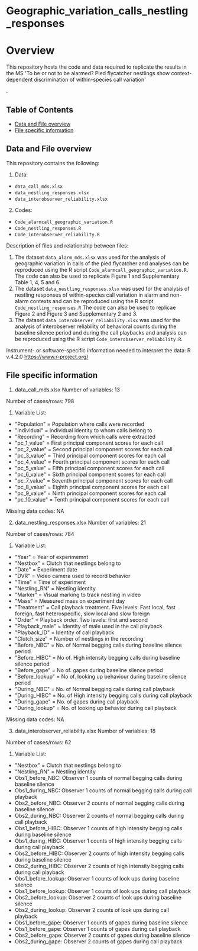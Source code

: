 # Geographic_variation_calls_nestling_responses

# Overview
This repository hosts the code and data required to replicate the results in the MS 'To be or not to be alarmed? Pied flycatcher nestlings show context-dependent discrimination of within-species call variation'

.

## Table of Contents
- [Data and File overview](#data-and-file-overview)
- [File specific information](#file-specific-information)

## Data and File overview

This repository contains the following:
1. Data: 
- `data_call_mds.xlsx`
- `data_nestling_responses.xlsx`
- `data_interobserver_reliability.xlsx`
2. Codes:
- `Code_alarmcall_geographic_variation.R`
- `Code_nestling_responses.R`
- `Code_interobserver_reliability.R`

Description of files and relationship between files:
1. The dataset `data_alarm_mds.xlsx` was used for the analysis of geographic variation in calls of the pied flycatcher and analyses can be reproduced using the R script `Code_alarmcall_geographic_variation.R`. The code can also be used to replicate Figure 1 and Supplementary Table 1, 4, 5 and 6. 
2. The dataset `data_nestling_responses.xlsx` was used for the analysis of nestling responses of within-species call variation in alarm and non-alarm contexts and can be reproduced using the R script `Code_nestling_responses.R` The code can also be used to replicae Figure 2 and Figure 3 and Supplementary 2 and 3. 
3. The dataset `data_interobserver_reliability.xlsx` was used for the analysis of interobserver reliability of behavioral counts during the baseline silence period and during the call playbacks and analysis can  be reproduced using the R script `Code_interobserver_reliability.R`.  

Instrument- or software-specific information needed to interpret the data: 
R v.4.2.0 https://www.r-project.org/

## File specific information
1) data_call_mds.xlsx
Number of variables: 13

Number of cases/rows: 798

1. Variable List:
- "Population" = Population where calls were recorded
- "Individual" = Individual identity to whom calls belong to 
- "Recording" = Recording from which calls were extracted 
- "pc_1_value" = First principal component scores for each call
- "pc_2_value" = Second principal component scores for each call
- "pc_3_value" = Third principal component scores for each call
- "pc_4_value" = Fourth principal component scores for each call
- "pc_5_value" = Fifth principal component scores for each call
- "pc_6_value" = Sixth principal component scores for each call
- "pc_7_value" = Seventh principal component scores for each call
- "pc_8_value" = Eighth principal component scores for each call
- "pc_9_value" = Ninth principal component scores for each call
- "pc_10_value" = Tenth principal component scores for each call

Missing data codes: NA

2) data_nestling_responses.xlsx
Number of variables: 21

Number of cases/rows: 784

1. Variable List:

- "Year" = Year of experimemnt
- "Nestbox" = Clutch that nestlings belong to
- "Date" = Experiment date
- "DVR" = Video camera used to record behavior
- "Time" = Time of experiment
- "Nestling_RN" = Nestling identity
- "Marker" = Visual marking to track nestling in video
- "Mass" = Measured mass on experiment day
- "Treatment" = Call playback treatment. Five levels: Fast local, fast foreign, fast heterospecific, slow local and slow foreign
- "Order" = Playback order. Two levels: first and second 
- "Playback_male" = Identity of male used in the call playback
- "Playback_ID" = Identity of call playback 
- "Clutch_size" = Number of nestlings in the recording
- "Before_NBC" = No. of Normal begging calls during baseline silence period
- "Before_HIBC" = No of. High intensity begging calls during baseline silence period
- "Before_gape" = No of. gapes during baseline silence period
- "Before_lookup" = No of. looking up behaviour during baseline silence period
- "During_NBC" = No. of Normal begging calls during call playback
- "During_HIBC" = No. of High intensity begging calls during call playback
- "During_gape" = No. of gapes during call playback
- "During_lookup" = No. of looking up behavior during call playback

Missing data codes: NA

3) data_interobserver_reliability.xlsx
Number of variables: 18

Number of cases/rows: 62

1. Variable List:

- "Nestbox" = Clutch that nestlings belong to
- "Nestling_RN" = Nestling identity
- Obs1_before_NBC: Observer 1 counts of normal begging calls during baseline silence
- Obs1_during_NBC: Observer 1 counts of normal begging calls during call playback
- Obs2_before_NBC: Observer 2 counts of normal begging calls during baseline silence
- Obs2_during_NBC: Observer 2 counts of normal begging calls during call playback
- Obs1_before_HIBC: Observer 1 counts of high intensity begging calls during baseline silence
- Obs1_during_HIBC: Observer 1 counts of high intensity begging calls during call playback
- Obs2_before_HIBC: Observer 2 counts of high intensity begging calls during baseline silence
- Obs2_during_HIBC: Observer 2 counts of high intensity begging calls during call playback
- Obs1_before_lookup: Observer 1 counts of look ups during baseline silence
- Obs1_before_lookup: Observer 1 counts of look ups during call playback
- Obs2_before_lookup: Observer 2 counts of look ups during baseline silence
- Obs2_during_lookup: Observer 2 counts of look ups during call playback
- Obs1_before_gape: Observer 1 counts of gapes during baseline silence
- Obs1_before_gape: Observer 1 counts of gapes during call playback
- Obs2_before_gape: Observer 2 counts of gapes during baseline silence
- Obs2_during_gape: Observer 2 counts of gapes during call playback
